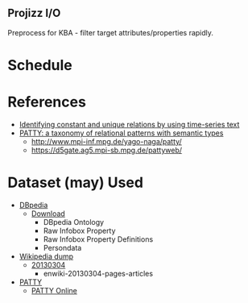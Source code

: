 Projizz I/O
-----------
Preprocess for KBA - filter target attributes/properties rapidly.

# Schedule


# References
* [Identifying constant and unique relations by using time-series text](http://dl.acm.org/citation.cfm?id=2391044)
* [PATTY: a taxonomy of relational patterns with semantic types](http://dl.acm.org/citation.cfm?id=2391076)
    * http://www.mpi-inf.mpg.de/yago-naga/patty/
    * https://d5gate.ag5.mpi-sb.mpg.de/pattyweb/

# Dataset (may) Used
* [DBpedia](http://wiki.dbpedia.org/Datasets)
    * [Download](http://wiki.dbpedia.org/Downloads39)
        * DBpedia Ontology
        * Raw Infobox Property
        * Raw Infobox Property Definitions
        * Persondata
* [Wikipedia dump](http://en.wikipedia.org/wiki/Wikipedia:Database_download)
    * [20130304](http://dumps.wikimedia.org/enwiki/20130304/)
        * enwiki-20130304-pages-articles
* [PATTY](http://www.mpi-inf.mpg.de/yago-naga/patty/)
    * [PATTY Online](https://d5gate.ag5.mpi-sb.mpg.de/pattyweb/)
